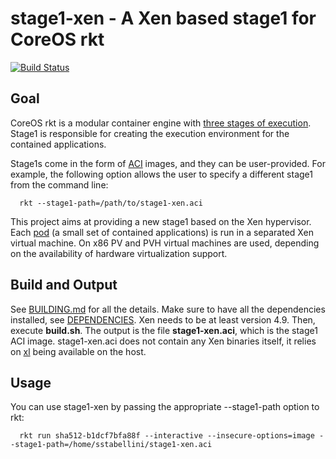 # stage1-xen - A Xen based stage1 for CoreOS rkt

[![Build Status](https://circleci.com/gh/lambda-linux-fedora/stage1-xen/tree/wip2.svg?style=shield&circle-token=:circle-token)](https://circleci.com/gh/lambda-linux-fedora/stage1-xen/tree/wip2)


## Goal

CoreOS rkt is a modular container engine with [three stages of execution](https://coreos.com/rkt/docs/latest/devel/stage1-implementors-guide.html). Stage1 is responsible for creating the execution environment for the contained applications.

Stage1s come in the form of [ACI](https://github.com/appc/spec) images, and they can be user-provided. For example, the following option allows the user to specify a different stage1 from the command line:
```
  rkt --stage1-path=/path/to/stage1-xen.aci
```
This project aims at providing a new stage1 based on the Xen hypervisor. Each [pod](https://coreos.com/rkt/docs/latest/subcommands/run.html#run-multiple-applications-in-the-same-pod) (a small set of contained applications) is run in a separated Xen virtual machine. On x86 PV and PVH virtual machines are used, depending on the availability of hardware virtualization support.


## Build and Output

See [BUILDING.md](BUILDING.md) for all the details. Make sure to have all the dependencies installed, see [DEPENDENCIES](DEPENDENCIES). Xen needs to be at least version 4.9. Then, execute **build.sh**. The output is the file **stage1-xen.aci**, which is the stage1 ACI image. stage1-xen.aci does not contain any Xen binaries itself, it relies on [xl](https://xenbits.xen.org/docs/unstable/man/xl.1.html) being available on the host.


## Usage

You can use stage1-xen by passing the appropriate --stage1-path option to rkt:
```
  rkt run sha512-b1dcf7bfa88f --interactive --insecure-options=image --stage1-path=/home/sstabellini/stage1-xen.aci
```
